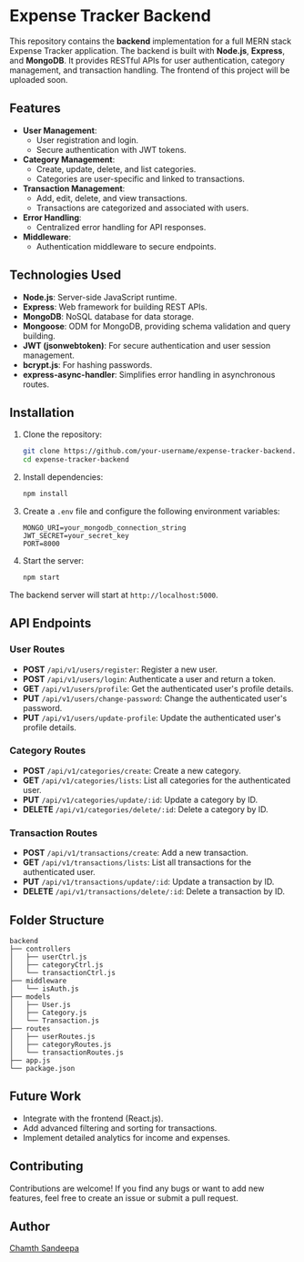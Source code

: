 # Expense Tracker Backend

This repository contains the **backend** implementation for a full MERN stack Expense Tracker application. The backend is built with **Node.js**, **Express**, and **MongoDB**. It provides RESTful APIs for user authentication, category management, and transaction handling. The frontend of this project will be uploaded soon.

## Features
- **User Management**:
  - User registration and login.
  - Secure authentication with JWT tokens.
- **Category Management**:
  - Create, update, delete, and list categories.
  - Categories are user-specific and linked to transactions.
- **Transaction Management**:
  - Add, edit, delete, and view transactions.
  - Transactions are categorized and associated with users.
- **Error Handling**:
  - Centralized error handling for API responses.
- **Middleware**:
  - Authentication middleware to secure endpoints.

## Technologies Used
- **Node.js**: Server-side JavaScript runtime.
- **Express**: Web framework for building REST APIs.
- **MongoDB**: NoSQL database for data storage.
- **Mongoose**: ODM for MongoDB, providing schema validation and query building.
- **JWT (jsonwebtoken)**: For secure authentication and user session management.
- **bcrypt.js**: For hashing passwords.
- **express-async-handler**: Simplifies error handling in asynchronous routes.

## Installation

1. Clone the repository:
   ```bash
   git clone https://github.com/your-username/expense-tracker-backend.git
   cd expense-tracker-backend
   ```

2. Install dependencies:
   ```bash
   npm install
   ```

3. Create a `.env` file and configure the following environment variables:
   ```env
   MONGO_URI=your_mongodb_connection_string
   JWT_SECRET=your_secret_key
   PORT=8000
   ```

4. Start the server:
   ```bash
   npm start
   ```

The backend server will start at `http://localhost:5000`.

## API Endpoints
### **User Routes**
- **POST** `/api/v1/users/register`: Register a new user.
- **POST** `/api/v1/users/login`: Authenticate a user and return a token.
- **GET** `/api/v1/users/profile`: Get the authenticated user's profile details.
- **PUT** `/api/v1/users/change-password`: Change the authenticated user's password.
- **PUT** `/api/v1/users/update-profile`: Update the authenticated user's profile details.

### **Category Routes**
- **POST** `/api/v1/categories/create`: Create a new category.
- **GET** `/api/v1/categories/lists`: List all categories for the authenticated user.
- **PUT** `/api/v1/categories/update/:id`: Update a category by ID.
- **DELETE** `/api/v1/categories/delete/:id`: Delete a category by ID.

### **Transaction Routes**
- **POST** `/api/v1/transactions/create`: Add a new transaction.
- **GET** `/api/v1/transactions/lists`: List all transactions for the authenticated user.
- **PUT** `/api/v1/transactions/update/:id`: Update a transaction by ID.
- **DELETE** `/api/v1/transactions/delete/:id`: Delete a transaction by ID.

## Folder Structure
```
backend
├── controllers
│   ├── userCtrl.js
│   ├── categoryCtrl.js
│   └── transactionCtrl.js
├── middleware
│   └── isAuth.js
├── models
│   ├── User.js
│   ├── Category.js
│   └── Transaction.js
├── routes
│   ├── userRoutes.js
│   ├── categoryRoutes.js
│   └── transactionRoutes.js
├── app.js
└── package.json
```

## Future Work
- Integrate with the frontend (React.js).
- Add advanced filtering and sorting for transactions.
- Implement detailed analytics for income and expenses.

## Contributing
Contributions are welcome! If you find any bugs or want to add new features, feel free to create an issue or submit a pull request.



## Author
[Chamth Sandeepa](www.linkedin.com/in/chamith-sandeepa-557496290)

